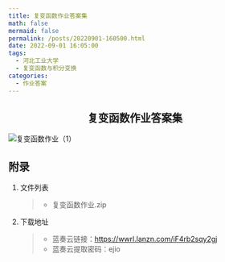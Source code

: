 ```yaml
---
title: 复变函数作业答案集
math: false
mermaid: false
permalink: /posts/20220901-160500.html
date: 2022-09-01 16:05:00
tags:
  - 河北工业大学
  - 复变函数与积分变换
categories:
  - 作业答案
---
```

## <center>复变函数作业答案集</center>

<!-- more -->

![复变函数作业（1）](https://s21.ax1x.com/2025/04/05/pE6I76K.jpg)

## 附录
1. 文件列表
    > * 复变函数作业.zip

2. 下载地址
    > * 蓝奏云链接：https://wwrl.lanzn.com/iF4rb2sqy2gj  
    > * 蓝奏云提取密码：ejio  